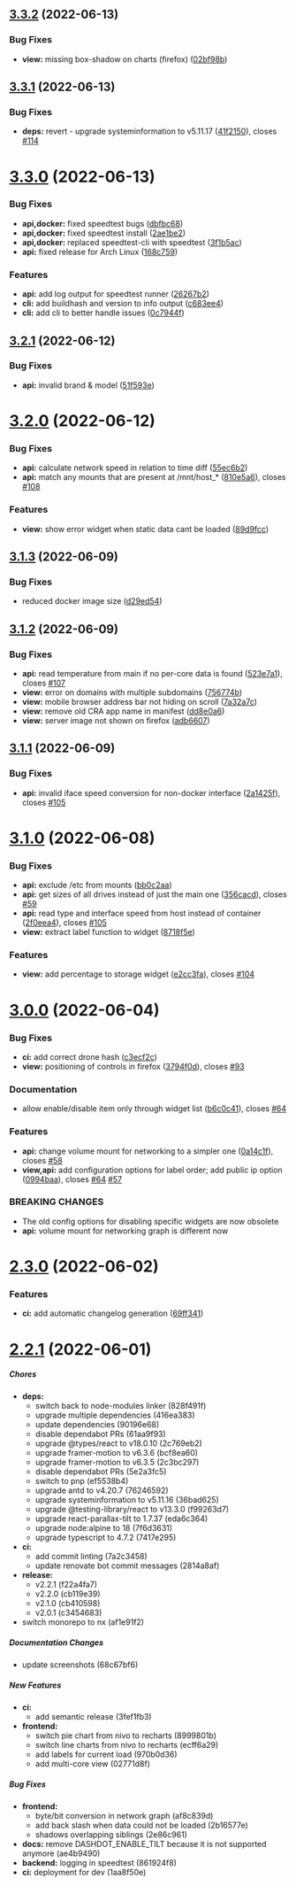 ## [3.3.2](https://github.com/MauriceNino/dashdot/compare/v3.3.1...v3.3.2) (2022-06-13)


### Bug Fixes

* **view:** missing box-shadow on charts (firefox) ([02bf98b](https://github.com/MauriceNino/dashdot/commit/02bf98bf6ab52e409b86e4366654dd221b95ba01))

## [3.3.1](https://github.com/MauriceNino/dashdot/compare/v3.3.0...v3.3.1) (2022-06-13)


### Bug Fixes

* **deps:** revert - upgrade systeminformation to v5.11.17 ([41f2150](https://github.com/MauriceNino/dashdot/commit/41f2150e401344f66b74ba2f0cc4078c4fbf8632)), closes [#114](https://github.com/MauriceNino/dashdot/issues/114)

# [3.3.0](https://github.com/MauriceNino/dashdot/compare/v3.2.1...v3.3.0) (2022-06-13)


### Bug Fixes

* **api,docker:** fixed speedtest bugs ([dbfbc68](https://github.com/MauriceNino/dashdot/commit/dbfbc68fef77bf1296378e82db96722b46e77040))
* **api,docker:** fixed speedtest install ([2ae1be2](https://github.com/MauriceNino/dashdot/commit/2ae1be2ed0f968e3a5b01b9d88e0067bf5af24d8))
* **api,docker:** replaced speedtest-cli with speedtest ([3f1b5ac](https://github.com/MauriceNino/dashdot/commit/3f1b5ac7bc273455e38815beaae7442a6aca238f))
* **api:** fixed release for Arch Linux ([168c759](https://github.com/MauriceNino/dashdot/commit/168c759a8bf52862d583d84643c339e143f137b8))


### Features

* **api:** add log output for speedtest runner ([26267b2](https://github.com/MauriceNino/dashdot/commit/26267b2668d90648c815938e313a8577b5d3bba5))
* **cli:** add buildhash and version to info output ([c683ee4](https://github.com/MauriceNino/dashdot/commit/c683ee4c5969334b51b9abe9a100635cd7413023))
* **cli:** add cli to better handle issues ([0c7944f](https://github.com/MauriceNino/dashdot/commit/0c7944fc55ed6cfb87397da4243e20555f06acd8))

## [3.2.1](https://github.com/MauriceNino/dashdot/compare/v3.2.0...v3.2.1) (2022-06-12)


### Bug Fixes

* **api:** invalid brand & model ([51f593e](https://github.com/MauriceNino/dashdot/commit/51f593e6b3b5e2f4c20f7ee43159ee83ccb6808d))

# [3.2.0](https://github.com/MauriceNino/dashdot/compare/v3.1.3...v3.2.0) (2022-06-12)


### Bug Fixes

* **api:** calculate network speed in relation to time diff ([55ec6b2](https://github.com/MauriceNino/dashdot/commit/55ec6b22d0668a5f31ea3a959586d35423a2ed5c))
* **api:** match any mounts that are present at /mnt/host_* ([810e5a6](https://github.com/MauriceNino/dashdot/commit/810e5a6dac7e71ee28fd388bb0570d0378bba7ea)), closes [#108](https://github.com/MauriceNino/dashdot/issues/108)


### Features

* **view:** show error widget when static data cant be loaded ([89d9fcc](https://github.com/MauriceNino/dashdot/commit/89d9fcc3ab976fc39e40f53a271984453298c0bd))

## [3.1.3](https://github.com/MauriceNino/dashdot/compare/v3.1.2...v3.1.3) (2022-06-09)


### Bug Fixes

* reduced docker image size ([d29ed54](https://github.com/MauriceNino/dashdot/commit/d29ed546aa9b4273191c671282a5c1d9873e9d34))

## [3.1.2](https://github.com/MauriceNino/dashdot/compare/v3.1.1...v3.1.2) (2022-06-09)


### Bug Fixes

* **api:** read temperature from main if no per-core data is found ([523e7a1](https://github.com/MauriceNino/dashdot/commit/523e7a1e768e55886832c6fe876dcd138d12e577)), closes [#107](https://github.com/MauriceNino/dashdot/issues/107)
* **view:** error on domains with multiple subdomains ([756774b](https://github.com/MauriceNino/dashdot/commit/756774b9ecf54b76bd074270e737c122447b7fb9))
* **view:** mobile browser address bar not hiding on scroll ([7a32a7c](https://github.com/MauriceNino/dashdot/commit/7a32a7cdaf478009d3c08b51231720e8660635f1))
* **view:** remove old CRA app name in manifest ([dd8e0a6](https://github.com/MauriceNino/dashdot/commit/dd8e0a617a1a4837d41103560b53b0b604206188))
* **view:** server image not shown on firefox ([adb6607](https://github.com/MauriceNino/dashdot/commit/adb660795ab51ddf739b5c0b931b138ab1555994))

## [3.1.1](https://github.com/MauriceNino/dashdot/compare/v3.1.0...v3.1.1) (2022-06-09)


### Bug Fixes

* **api:** invalid iface speed conversion for non-docker interface ([2a1425f](https://github.com/MauriceNino/dashdot/commit/2a1425f7fd402a006855b8cbb53cd9f8d1aedfe0)), closes [#105](https://github.com/MauriceNino/dashdot/issues/105)

# [3.1.0](https://github.com/MauriceNino/dashdot/compare/v3.0.0...v3.1.0) (2022-06-08)


### Bug Fixes

* **api:** exclude /etc from mounts ([bb0c2aa](https://github.com/MauriceNino/dashdot/commit/bb0c2aa44c3d933f158ef711ec0ed1f9d3448cd9))
* **api:** get sizes of all drives instead of just the main one ([356cacd](https://github.com/MauriceNino/dashdot/commit/356cacd47ac4f947c93e9a216dc5fbc05de8bbcb)), closes [#59](https://github.com/MauriceNino/dashdot/issues/59)
* **api:** read type and interface speed from host instead of container ([2f0eea4](https://github.com/MauriceNino/dashdot/commit/2f0eea45d4583464b5429e4f6c3d12b56cb5d645)), closes [#105](https://github.com/MauriceNino/dashdot/issues/105)
* **view:** extract label function to widget ([8718f5e](https://github.com/MauriceNino/dashdot/commit/8718f5e86d13ec9157f1b18baed77f1bdea5ce37))


### Features

* **view:** add percentage to storage widget ([e2cc3fa](https://github.com/MauriceNino/dashdot/commit/e2cc3fad305284e4ddd382958b6bb74fb0aedd0b)), closes [#104](https://github.com/MauriceNino/dashdot/issues/104)

# [3.0.0](https://github.com/MauriceNino/dashdot/compare/v2.3.0...v3.0.0) (2022-06-04)


### Bug Fixes

* **ci:** add correct drone hash ([c3ecf2c](https://github.com/MauriceNino/dashdot/commit/c3ecf2c18e12f880bfc6f8e2d6a2c4c77085a191))
* **view:** positioning of controls in firefox ([3794f0d](https://github.com/MauriceNino/dashdot/commit/3794f0de7d9c946e6cdd8961d2a03b8adf94fcd6)), closes [#93](https://github.com/MauriceNino/dashdot/issues/93)


### Documentation

* allow enable/disable item only through widget list ([b6c0c41](https://github.com/MauriceNino/dashdot/commit/b6c0c4162d1637f17c406e83ab3411624027f6ee)), closes [#64](https://github.com/MauriceNino/dashdot/issues/64)


### Features

* **api:** change volume mount for networking to a simpler one ([0a14c1f](https://github.com/MauriceNino/dashdot/commit/0a14c1f9e45696b8b4a39b012a0cfd4a6064a984)), closes [#58](https://github.com/MauriceNino/dashdot/issues/58)
* **view,api:** add configuration options for label order; add public ip option ([0994baa](https://github.com/MauriceNino/dashdot/commit/0994baad517b0e4851fba33b394e4188ede4f48a)), closes [#64](https://github.com/MauriceNino/dashdot/issues/64) [#57](https://github.com/MauriceNino/dashdot/issues/57)


### BREAKING CHANGES

* The old config options for disabling specific widgets are now obsolete
* **api:** volume mount for networking graph is different now

# [2.3.0](https://github.com/MauriceNino/dashdot/compare/v2.2.3...v2.3.0) (2022-06-02)


### Features

* **ci:** add automatic changelog generation ([69ff341](https://github.com/MauriceNino/dashdot/commit/69ff341271727d511772edfcfd25d3c248c1ff36))

# [2.2.1](https://github.com/MauriceNino/dashdot/compare/v2.0.0...v2.2.1) (2022-06-01)

##### Chores

* **deps:**
  *  switch back to node-modules linker (828f491f)
  *  upgrade multiple dependencies (416ea383)
  *  update dependencies (90196e68)
  *  disable dependabot PRs (61aa9f93)
  *  upgrade @types/react to v18.0.10 (2c769eb2)
  *  upgrade framer-motion to v6.3.6 (bcf8ea60)
  *  upgrade framer-motion to v6.3.5 (2c3bc297)
  *  disable dependabot PRs (5e2a3fc5)
  *  switch to pnp (ef5538b4)
  *  upgrade antd to v4.20.7 (76246592)
  *  upgrade systeminformation to v5.11.16 (36bad625)
  *  upgrade @testing-library/react to v13.3.0 (f99263d7)
  *  upgrade react-parallax-tilt to 1.7.37 (eda6c364)
  *  upgrade node:alpine to 18 (7f6d3631)
  *  upgrade typescript to 4.7.2 (7417e295)
* **ci:**
  *  add commit linting (7a2c3458)
  *  update renovate bot commit messages (2814a8af)
* **release:**
  *  v2.2.1 (f22a4fa7)
  *  v2.2.0 (cb119e39)
  *  v2.1.0 (cb410598)
  *  v2.0.1 (c3454683)
*  switch monorepo to nx (af1e91f2)

##### Documentation Changes

*  update screenshots (68c67bf6)

##### New Features

* **ci:**
  *  add semantic release (3fef1fb3)
* **frontend:**
  *  switch pie chart from nivo to recharts (8999801b)
  *  switch line charts from nivo to recharts (ecff6a29)
  *  add labels for current load (970b0d36)
  *  add multi-core view (02771d8f)

##### Bug Fixes

* **frontend:**
  *  byte/bit conversion in network graph (af8c839d)
  *  add back slash when data could not be loaded (2b16577e)
  *  shadows overlapping siblings (2e86c961)
* **docs:**  remove DASHDOT_ENABLE_TILT because it is not supported anymore (ae4b9490)
* **backend:**  logging in speedtest (861924f8)
* **ci:**  deployment for dev (1aa8f50e)
